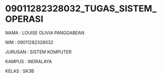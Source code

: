 # 09011282328032_TUGAS_SISTEM_OPERASI
NAMA : LOUISE OLIVIA PANGGABEAN<p> 
NIM : 09011282328032<p>
JURUSAN : SISTEM KOMPUTER<p>
KAMPUS : INDRALAYA<p>
KELAS : SK3B<p>
